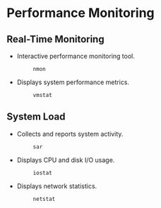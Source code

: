 # Performance Monitoring

## Real-Time Monitoring
 - Interactive performance monitoring tool.
   ```shell
        nmon
   ```
 - Displays system performance metrics.
   ```shell
        vmstat
   ```
## System Load
 - Collects and reports system activity.
   ```shell
        sar
   ```
 - Displays CPU and disk I/O usage.
   ```shell
        iostat
   ```
 - Displays network statistics.
   ```shell
        netstat
   ```

